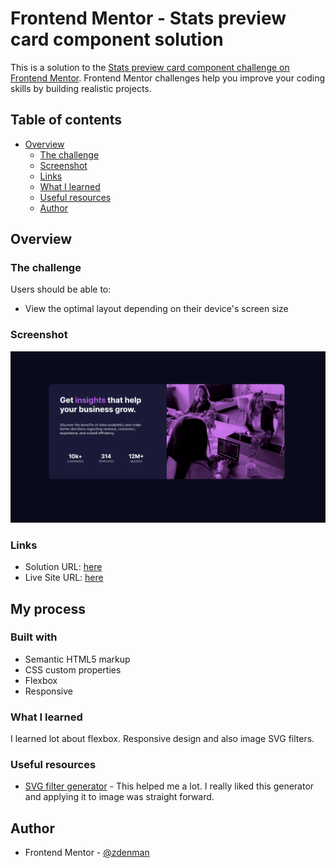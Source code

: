 # Frontend Mentor - Stats preview card component solution

This is a solution to the [Stats preview card component challenge on Frontend Mentor](https://www.frontendmentor.io/challenges/stats-preview-card-component-8JqbgoU62). Frontend Mentor challenges help you improve your coding skills by building realistic projects. 

## Table of contents

- [Overview](#overview)
  - [The challenge](#the-challenge)
  - [Screenshot](#screenshot)
  - [Links](#links)
  - [What I learned](#what-i-learned)
  - [Useful resources](#useful-resources)
  - [Author](#author)

## Overview

### The challenge

Users should be able to:

- View the optimal layout depending on their device's screen size

### Screenshot

![](./screenshot.jpg)

### Links

- Solution URL: [here](https://www.frontendmentor.io/solutions/stats-preview-card-component-pz2TJ6Ftg)
- Live Site URL: [here](http://stats-preview-card-component-zdenman.vercel.app/)

## My process

### Built with

- Semantic HTML5 markup
- CSS custom properties
- Flexbox
- Responsive

### What I learned

I learned lot about flexbox. Responsive design and also image SVG filters.
### Useful resources

- [SVG filter generator](https://justcode.today/filters/) - This helped me a lot. I really liked this generator and applying it to image was straight forward.

## Author
- Frontend Mentor - [@zdenman](https://www.frontendmentor.io/profile/zdenman)

